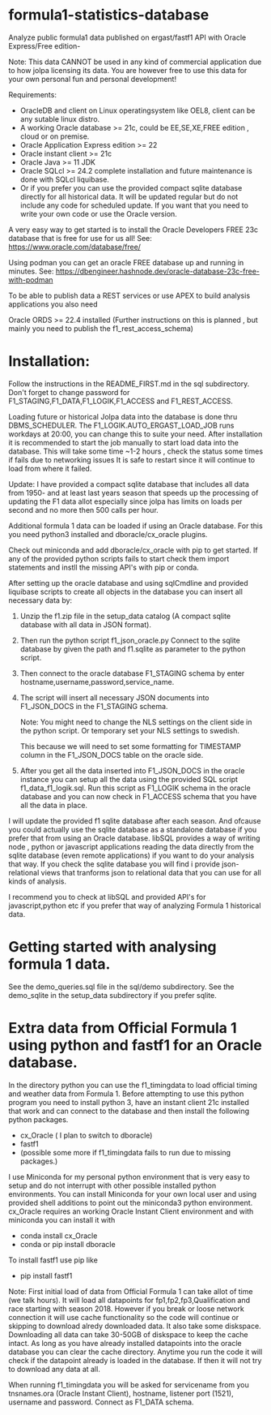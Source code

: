 # formula1-statistics-database

Analyze public formula1 data published on ergast/fastf1 API with Oracle Express/Free edition-

Note: This data CANNOT be used in any kind of commercial application due to how jolpa licensing its data.
      You are however free to use this data for your own personal fun and personal development!

Requirements:

- OracleDB and client on Linux operatingsystem like OEL8, client can be any sutable linux distro.
- A working Oracle database >= 21c, could be EE,SE,XE,FREE edition , cloud or on premise.
- Oracle Application Express edition >= 22
- Oracle instant client >= 21c
- Oracle Java >= 11 JDK 
- Oracle SQLcl >= 24.2 complete installation and future maintenance is done with SQLcl liquibase.
- Or if you prefer you can use the provided compact sqlite database directly for all historical
  data. It will be updated regular but do not include any code for scheduled update. If you
  want that you need to write your own code or use the Oracle version. 

A very easy way to get started is to install the Oracle Developers FREE 23c database that is free for use for us all!
See: https://www.oracle.com/database/free/

Using podman you can get an oracle FREE database up and running in minutes.
See: https://dbengineer.hashnode.dev/oracle-database-23c-free-with-podman

To be able to publish data a REST services or use APEX to build analysis applications you also need

Oracle ORDS >= 22.4 installed (Further instructions on this is planned , but mainly you need to publish the f1_rest_access_schema)

# Installation:

Follow the instructions in the README_FIRST.md in the sql subdirectory.
Don't forget to change password for F1_STAGING,F1_DATA,F1_LOGIK,F1_ACCESS and F1_REST_ACCESS.

Loading future or historical Jolpa data into the database is done thru DBMS_SCHEDULER. 
The F1_LOGIK.AUTO_ERGAST_LOAD_JOB runs workdays at 20:00, you can change this to suite your need.
After installation it is recommended to start the job manually to start load data into the database.
This will take some time ~1-2 hours , check the status some times if fails due to networking issues
It is safe to restart since it will continue to load from where it failed.

Update: I have provided a compact sqlite database that includes all data from 1950- and at least last years season that speeds
up the processing of updating the F1 data allot especially since jolpa has limits on loads per second
and no more then 500 calls per hour.

Additional formula 1 data can be loaded if using an Oracle database. 
For this you need python3 installed and dboracle/cx_oracle plugins.

Check out miniconda and add dboracle/cx_oracle with pip to get started.
If any of the provided python scripts fails to start check them import statements
and instll the missing API's with pip or conda.

After setting up the oracle database and using sqlCmdline and provided liquibase scripts to
create all objects in the database you can insert all necessary data by:

1. Unzip the f1.zip file in the setup_data catalog (A compact sqlite database with all data in JSON format).
2. Then run the python script f1_json_oracle.py
   Connect to the sqlite database by given the path and f1.sqlite as parameter to the python script.
3. Then connect to the oracle database F1_STAGING schema by enter hostname,username,password,service_name.
4. The script will insert all necessary JSON documents into F1_JSON_DOCS in the F1_STAGING schema.

   Note: You might need to change the NLS settings on the client side in the python script.
   Or temporary set your NLS settings to swedish.

   This because we will need to set some formatting for TIMESTAMP column in the F1_JSON_DOCS table on the oracle side.

6. After you get all the data inserted into F1_JSON_DOCS in the oracle instance you can setup all the data using the
   provided SQL script f1_data_f1_logik.sql. Run this script as F1_LOGIK schema in the oracle database and you can
   now check in F1_ACCESS schema that you have all the data in place.

I will update the provided f1 sqlite database after each season.
And ofcause you could actually use the sqlite database as a standalone database if you prefer that from using an
Oracle database. libSQL provides a way of writing node , python or javascript applications reading the data 
directly from the sqlite database (even remote applications) if you want to do your analysis that way. 
If you check the sqlite database you will find i provide json-relational views that tranforms json to relational data 
that you can use for all kinds of analysis.

I recommend you to check at libSQL and provided API's for javascript,python etc if you prefer that way of analyzing
Formula 1 historical data.

# Getting started with analysing formula 1 data.

See the demo_queries.sql file in the sql/demo subdirectory.
See the demo_sqlite in the setup_data subdirectory if you prefer sqlite.

# Extra data from Official Formula 1 using python and fastf1 for an Oracle database.

In the directory python you can use the f1_timingdata to load official timing and weather data from Formula 1.
Before attempting to use this python program you need to install python 3, have an instant client 21c installed that work
and can connect to the database and then install the following python packages.

- cx_Oracle ( I plan to switch to dboracle)
- fastf1
- (possible some more if f1_timingdata fails to run due to missing packages.)

I use Miniconda for my personal python environment that is very easy to setup and do not interrupt with other possible installed python environments. 
You can install Miniconda for your own local user and using provided shell additions to point out the miniconda3
python environment. cx_Oracle requires an working Oracle Instant Client environment and with miniconda you can install it with

- conda install cx_Oracle
- conda or pip install dboracle

To install fastf1 use pip like

- pip install fastf1

Note: First initial load of data from Official Formula 1 can take allot of time (we talk hours). It will load all datapoints for fp1,fp2,fp3,Qualification and race
starting with season 2018. However if you break or loose network connection it will use cache functionality so the code will continue or skipping
to download alredy downloaded data. It also take some diskspace. Downloading all data can take 30-50GB of diskspace to keep the cache intact.
As long as you have already installed datapoints into the oracle database you can clear the cache directory. Anytime you run the code it will
check if the datapoint already is loaded in the database. If then it will not try to download any data at all.

When running f1_timingdata you will be asked for servicename from you tnsnames.ora (Oracle Instant Client), hostname, listener port (1521), username
and password. Connect as F1_DATA schema.
